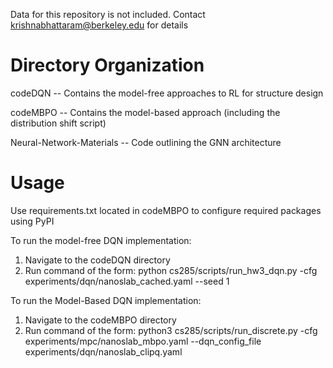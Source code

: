 Data for this repository is not included. Contact krishnabhattaram@berkeley.edu for details

# Directory Organization
codeDQN -- Contains the model-free approaches to RL for structure design

codeMBPO -- Contains the model-based approach (including the distribution shift script) 

Neural-Network-Materials -- Code outlining the GNN architecture

# Usage
Use requirements.txt located in codeMBPO to configure required packages using PyPI

To run the model-free DQN implementation:
1. Navigate to the codeDQN directory
2. Run command of the form: python cs285/scripts/run_hw3_dqn.py -cfg experiments/dqn/nanoslab_cached.yaml --seed 1


To run the Model-Based DQN implementation:
1. Navigate to the codeMBPO directory
2. Run command of the form: python3 cs285/scripts/run_discrete.py -cfg experiments/mpc/nanoslab_mbpo.yaml --dqn_config_file experiments/dqn/nanoslab_clipq.yaml
